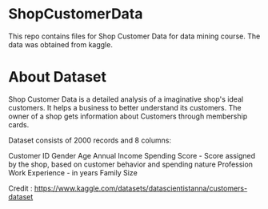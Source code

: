 # ShopCustomerData
This repo contains files for Shop Customer Data for data mining course. The data was obtained from kaggle. 

# About Dataset 

Shop Customer Data is a detailed analysis of a imaginative shop's ideal customers. It helps a business to better understand its customers. The owner of a shop gets information about Customers through membership cards.

Dataset consists of 2000 records and 8 columns:

Customer ID
Gender
Age
Annual Income
Spending Score - Score assigned by the shop, based on customer behavior and spending nature
Profession
Work Experience - in years
Family Size

Credit : https://www.kaggle.com/datasets/datascientistanna/customers-dataset 
